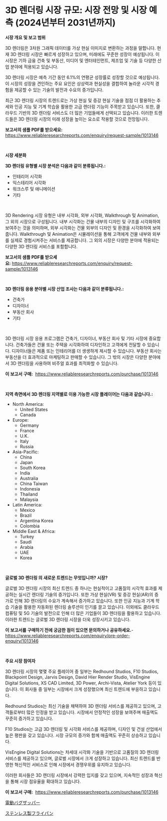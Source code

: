 <p><h1>3D 렌더링 시장 규모: 시장 전망 및 시장 예측 (2024년부터 2031년까지)</h1></p><p><strong>시장 개요 및 보고 범위</strong></p>
<p><p>3D 렌더링은 3차원 그래픽 데이터를 가상 현실 이미지로 변환하는 과정을 말합니다. 현재 3D 렌더링 시장은 빠르게 성장하고 있으며, 미래에도 꾸준한 성장이 예상됩니다. 이 시장은 기하 금융 건축 및 부동산, 미디어 및 엔터테인먼트, 제조업 및 기술 등 다양한 산업 분야에 적용되고 있습니다.</p><p>3D 렌더링 시장은 예측 기간 동안 6.1%의 연평균 성장률로 성장할 것으로 예상됩니다. 이 시장의 성장을 견인하는 주요 요인은 상상력과 현실성을 결합하여 놀라운 시각적 경험을 제공할 수 있는 기술의 발전과 수요의 증가입니다.</p><p>최근 3D 렌더링 시장의 트렌드로는 가상 현실 및 증강 현실 기술을 점점 더 활용하는 추세와 인공 지능 및 기계 학습을 활용한 고급 렌더링 기능이 주목받고 있습니다. 또한, 클라우드 기반의 3D 렌더링 서비스도 더 많은 기업들에게 선택되고 있습니다. 이러한 트렌드들은 3D 렌더링 시장의 미래 성장을 높이는 요소로 작용할 것으로 전망됩니다.</p></p>
<p><strong>보고서의 샘플 PDF를 받으세요:</strong> <a href="https://www.reliableresearchreports.com/enquiry/request-sample/1013146">https://www.reliableresearchreports.com/enquiry/request-sample/1013146</a></p>
<p>&nbsp;</p>
<p><strong>시장 세분화</strong></p>
<p><strong>3D 렌더링 유형별 시장 분석은 다음과 같이 분류됩니다.:</strong></p>
<p><ul><li>인테리어 시각화</li><li>익스테리어 시각화</li><li>워크스루 및 애니메이션</li><li>기타</li></ul></p>
<p>&nbsp;</p>
<p><p>3D Rendering 시장 유형은 내부 시각화, 외부 시각화, Walkthrough 및 Animation, 그 외의 시장으로 구성됩니다. 내부 시각화는 건물 내부의 디자인 및 구조를 시각화하여 보여주는 것을 의미하며, 외부 시각화는 건물 외부의 디자인 및 환경을 시각화하여 보여줍니다. Walkthrough 및 Animation은 시뮬레이션을 통해 고객에게 건물 내부와 외부를 실제로 경험시켜주는 서비스를 제공합니다. 그 외의 시장은 다양한 분야에 적용되는 다양한 3D 렌더링 서비스를 포함합니다.</p></p>
<p><strong>보고서의 샘플 PDF를 받으세요:</strong>&nbsp;<a href="https://www.reliableresearchreports.com/enquiry/request-sample/1013146">https://www.reliableresearchreports.com/enquiry/request-sample/1013146</a></p>
<p>&nbsp;</p>
<p><strong> 3D 렌더링 응용 분야별 시장 산업 조사는 다음과 같이 분류됩니다.:</strong></p>
<p><ul><li>건축가</li><li>디자이너</li><li>부동산 회사</li><li>기타</li></ul></p>
<p>&nbsp;</p>
<p><p>3D 렌더링 시장 응용 프로그램은 건축가, 디자이너, 부동산 회사 및 기타 시장에 중요합니다. 건축가들은 건물 또는 주택을 시각화하여 디자인하고 고객에게 전달할 수 있습니다. 디자이너들은 제품 또는 인테리어를 더 생생하게 제시할 수 있습니다. 부동산 회사는 부동산을 더 효과적으로 마케팅하고 판매할 수 있습니다. 그 밖의 시장은 다양한 분야에서 3D 렌더링을 사용하여 비주얼 효과를 최적화할 수 있습니다.</p></p>
<p><strong>이 보고서 구매:</strong>&nbsp; <a href="https://www.reliableresearchreports.com/purchase/1013146">https://www.reliableresearchreports.com/purchase/1013146</a></p>
<p>&nbsp;</p>
<p><strong>지역 측면에서 3D 렌더링 지역별로 이용 가능한 시장 플레이어는 다음과 같습니다.:</strong></p>
<p><ul>
    <li>
        North America:
        <ul>
            <li>United States</li>
            <li>Canada</li>
        </ul>
    </li>
    <li>
        Europe:
        <ul>
            <li>Germany</li>
            <li>France</li>
            <li>U.K.</li>
            <li>Italy</li>
            <li>Russia</li>
        </ul>
    </li>
    <li>
        Asia-Pacific:
        <ul>
            <li>China</li>
            <li>Japan</li>
            <li>South Korea</li>
            <li>India</li>
            <li>Australia</li>
            <li>China Taiwan</li>
            <li>Indonesia</li>
            <li>Thailand</li>
            <li>Malaysia</li>
        </ul>
    </li>
    <li>
        Latin America:
        <ul>
            <li>Mexico</li>
            <li>Brazil</li>
            <li>Argentina Korea</li>
            <li>Colombia</li>
        </ul>
    </li>
    <li>
        Middle East & Africa:
        <ul>
            <li>Turkey</li>
            <li>Saudi</li>
            <li>Arabia</li>
            <li>UAE</li>
            <li>Korea</li>
        </ul>
    </li>
    </ul></p>
<p>&nbsp;</p>
<p><strong>글로벌 3D 렌더링 의 새로운 트렌드는 무엇입니까? 시장?</strong></p>
<p><p>글로벌 3D 렌더링 시장의 최신 트렌드 중 하나는 현실적이고 고품질의 시각적 효과를 제공하는 실시간 렌더링 기술의 증가입니다. 또한 가상 현실(VR) 및 증강 현실(AR)의 증가로 인해 3D 렌더링의 수요가 계속해서 증가하고 있습니다. 또한 인공 지능과 기계 학습 기술을 활용한 자동화된 렌더링 솔루션이 인기를 끌고 있습니다. 이외에도 클라우드 컴퓨팅 및 5G 기술의 발전으로 인해 더 많은 기업들이 3D 렌더링을 활용하고 있습니다. 이러한 트렌드는 글로벌 3D 렌더링 시장을 더욱 성장시키고 있습니다.</p></p>
<p><strong>이 보고서를 구매하기 전에 궁금한 점이 있으면 문의하거나 공유하세요.</strong>- <a href="https://www.reliableresearchreports.com/enquiry/pre-order-enquiry/1013146">https://www.reliableresearchreports.com/enquiry/pre-order-enquiry/1013146</a></p>
<p>&nbsp;</p>
<p><strong>주요 시장 참여자</strong></p>
<p><p>3D 렌더링 시장의 몇몇 주요 플레이어 중 일부는 Redhound Studios, F10 Studios, Blackpoint Design, Jarvis Design, David Hier Render Studio, VisEngine Digital Solutions, XS CAD Limited, 3D Power, Archi-Vista, Atelier York 등이 있습니다. 이 회사들 중 일부는 시장에서 크게 성장했으며 최신 트렌드에 부응하고 있습니다.</p><p>Redhound Studios는 최신 기술을 채택하여 3D 렌더링 서비스를 제공하고 있으며, 고객들로부터 많은 인정을 받고 있습니다. 시장에서 안정적인 성장을 보여주며 매출액도 꾸준히 증가하고 있습니다.</p><p>F10 Studios는 고급 3D 렌더링 및 시각화 서비스를 제공하며, 디자인 및 건설 산업에서 높은 평판을 갖고 있습니다. 시장 규모의 증가와 함께 매출액도 꾸준히 상승하고 있습니다.</p><p>VisEngine Digital Solutions는 차세대 시각화 기술을 기반으로 고품질의 3D 렌더링 서비스를 제공하고 있으며, 글로벌 시장에서 크게 성장하고 있습니다. 최신 트렌드를 반영한 혁신적인 서비스로 인해 시장에서 경쟁우위를 유지하고 있습니다.</p><p>이러한 회사들은 3D 렌더링 시장에서 강력한 입지를 갖고 있으며, 지속적인 성장과 혁신을 통해 시장 점유율을 확대하고 있습니다.</p></p>
<p><strong>이 보고서 구매:</strong>&nbsp;&nbsp;<a href="https://www.reliableresearchreports.com/purchase/1013146">https://www.reliableresearchreports.com/purchase/1013146</a></p>
<p><p><a href="https://github.com/EstaSprer20231/Market-Research-Report-List-1/blob/main/668007312437.md">電動バグザッパー</a></p><p><a href="https://github.com/vlcostes/Market-Research-Report-List-1/blob/main/611783512436.md">ステンレス製フライパン</a></p></p>
